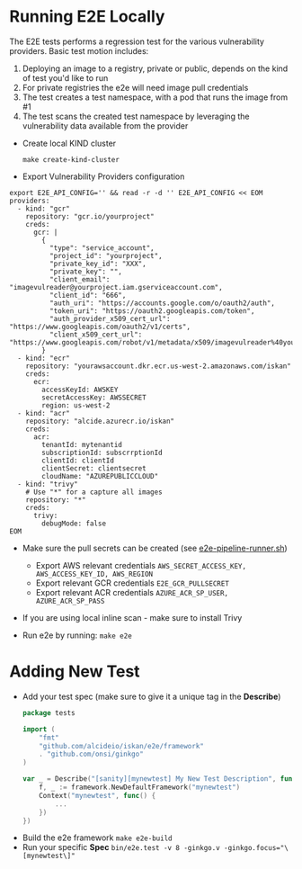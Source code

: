 # Running E2E Locally

The E2E tests performs a regression test for the various vulnerability providers.
Basic test motion includes:
1. Deploying an image to a registry, private or public, depends on the kind of test you'd like to run
2. For private registries the e2e will need image pull credentials
3. The test creates a test namespace, with a pod that runs the image from #1
4. The test scans the created test namespace by leveraging the vulnerability data available from the provider

* Create local KIND cluster
    ```shell script
    make create-kind-cluster
    ```
* Export Vulnerability Providers configuration
```shell script
export E2E_API_CONFIG='' && read -r -d '' E2E_API_CONFIG << EOM
providers:
  - kind: "gcr"
    repository: "gcr.io/yourproject"
    creds:
      gcr: |
        {
          "type": "service_account",
          "project_id": "yourproject",
          "private_key_id": "XXX",
          "private_key": "",
          "client_email": "imagevulreader@yourproject.iam.gserviceaccount.com",
          "client_id": "666",
          "auth_uri": "https://accounts.google.com/o/oauth2/auth",
          "token_uri": "https://oauth2.googleapis.com/token",
          "auth_provider_x509_cert_url": "https://www.googleapis.com/oauth2/v1/certs",
          "client_x509_cert_url": "https://www.googleapis.com/robot/v1/metadata/x509/imagevulreader%40yourproject.iam.gserviceaccount.com"
        }
  - kind: "ecr"
    repository: "yourawsaccount.dkr.ecr.us-west-2.amazonaws.com/iskan"
    creds:
      ecr:
        accessKeyId: AWSKEY
        secretAccessKey: AWSSECRET
        region: us-west-2
  - kind: "acr"
    repository: "alcide.azurecr.io/iskan"
    creds:
      acr:
        tenantId: mytenantid
        subscriptionId: subscrrptionId
        clientId: clientId
        clientSecret: clientsecret
        cloudName: "AZUREPUBLICCLOUD"
  - kind: "trivy"
    # Use "*" for a capture all images
    repository: "*"
    creds:
      trivy:
        debugMode: false
EOM     
```

* Make sure the pull secrets can be created (see [e2e-pipeline-runner.sh](e2e-pipeline-runner.sh))
    * Export AWS relevant credentials `AWS_SECRET_ACCESS_KEY, AWS_ACCESS_KEY_ID, AWS_REGION`
    * Export relevant GCR credentials `E2E_GCR_PULLSECRET`
    * Export relevant ACR credentials `AZURE_ACR_SP_USER, AZURE_ACR_SP_PASS`
    
* If you are using local inline scan - make sure to install Trivy

* Run e2e by running: `make e2e`

# Adding New Test

- Add your test spec (make sure to give it a unique tag in the **Describe**)
    ```go
    package tests
    
    import (
        "fmt"
        "github.com/alcideio/iskan/e2e/framework"
        . "github.com/onsi/ginkgo"
    )
    
    var _ = Describe("[sanity][mynewtest] My New Test Description", func() {
        f, _ := framework.NewDefaultFramework("mynewtest")
        Context("mynewtest", func() {
            ...
        })
    })
    ```
- Build the e2e framework `make e2e-build`
- Run your specific **Spec** `bin/e2e.test -v 8 -ginkgo.v -ginkgo.focus="\[mynewtest\]"`